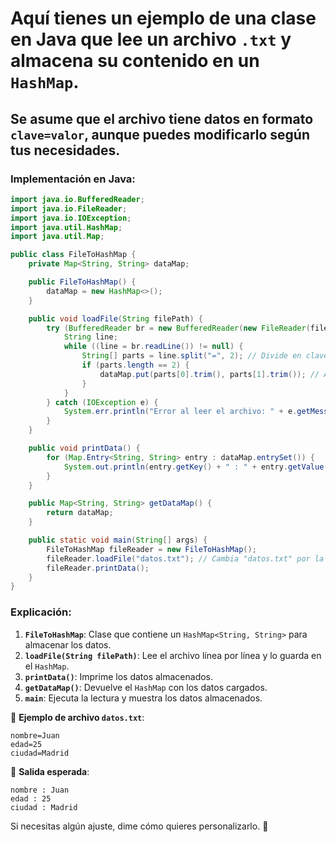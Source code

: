 # Aquí tienes un ejemplo de una clase en Java que lee un archivo `.txt` y almacena su contenido en un `HashMap`.

## Se asume que el archivo tiene datos en formato `clave=valor`, aunque puedes modificarlo según tus necesidades.

### Implementación en Java:
```java
import java.io.BufferedReader;
import java.io.FileReader;
import java.io.IOException;
import java.util.HashMap;
import java.util.Map;

public class FileToHashMap {
    private Map<String, String> dataMap;

    public FileToHashMap() {
        dataMap = new HashMap<>();
    }

    public void loadFile(String filePath) {
        try (BufferedReader br = new BufferedReader(new FileReader(filePath))) {
            String line;
            while ((line = br.readLine()) != null) {
                String[] parts = line.split("=", 2); // Divide en clave=valor
                if (parts.length == 2) {
                    dataMap.put(parts[0].trim(), parts[1].trim()); // Agregar al HashMap
                }
            }
        } catch (IOException e) {
            System.err.println("Error al leer el archivo: " + e.getMessage());
        }
    }

    public void printData() {
        for (Map.Entry<String, String> entry : dataMap.entrySet()) {
            System.out.println(entry.getKey() + " : " + entry.getValue());
        }
    }

    public Map<String, String> getDataMap() {
        return dataMap;
    }

    public static void main(String[] args) {
        FileToHashMap fileReader = new FileToHashMap();
        fileReader.loadFile("datos.txt"); // Cambia "datos.txt" por la ruta de tu archivo
        fileReader.printData();
    }
}
```
### Explicación:
1. **`FileToHashMap`**: Clase que contiene un `HashMap<String, String>` para almacenar los datos.
2. **`loadFile(String filePath)`**: Lee el archivo línea por línea y lo guarda en el `HashMap`.
3. **`printData()`**: Imprime los datos almacenados.
4. **`getDataMap()`**: Devuelve el `HashMap` con los datos cargados.
5. **`main`**: Ejecuta la lectura y muestra los datos almacenados.

📌 **Ejemplo de archivo `datos.txt`**:
```
nombre=Juan
edad=25
ciudad=Madrid
```
📌 **Salida esperada**:
```
nombre : Juan
edad : 25
ciudad : Madrid
```

Si necesitas algún ajuste, dime cómo quieres personalizarlo. 🚀

